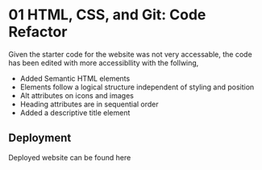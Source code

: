 # 01 HTML, CSS, and Git: Code Refactor

Given the starter code for the website was not very accessable, the code has been edited with more accessibllity with the follwing,
 * Added Semantic HTML elements
 * Elements follow a logical structure independent of styling and position
 * Alt attributes on icons and images
 * Heading attributes are in sequential order
 * Added a descriptive title element

## Deployment

Deployed website can be found here 
